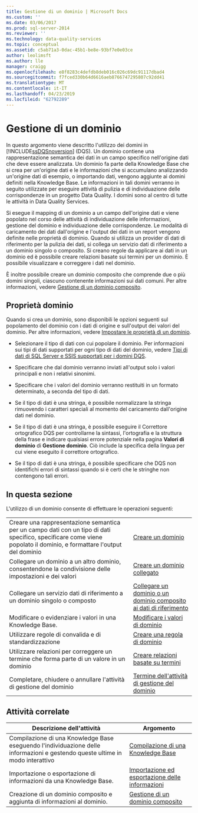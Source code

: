 ```yaml
---
title: Gestione di un dominio | Microsoft Docs
ms.custom: ''
ms.date: 03/06/2017
ms.prod: sql-server-2014
ms.reviewer: ''
ms.technology: data-quality-services
ms.topic: conceptual
ms.assetid: c5ab71a3-0dac-45b1-be8e-93bf7e0e03ce
author: leolimsft
ms.author: lle
manager: craigg
ms.openlocfilehash: e8f8283c4defdb8deb016c026c69dc91117dbad4
ms.sourcegitcommit: f7fced330b64d6616aeb8766747295807c92dd41
ms.translationtype: MT
ms.contentlocale: it-IT
ms.lasthandoff: 04/23/2019
ms.locfileid: "62792289"
---
```

# <a name="managing-a-domain"></a>Gestione di un dominio
  In questo argomento viene descritto l'utilizzo dei domini in [!INCLUDE[ssDQSnoversion](../includes/ssdqsnoversion-md.md)] (DQS). Un dominio contiene una rappresentazione semantica dei dati in un campo specifico nell'origine dati che deve essere analizzata. Un dominio fa parte della Knowledge Base che si crea per un'origine dati e le informazioni che si accumulano analizzando un'origine dati di esempio, o importando dati, vengono aggiunte ai domini definiti nella Knowledge Base. Le informazioni in tali domini verranno in seguito utilizzate per eseguire attività di pulizia e di individuazione delle corrispondenze in un progetto Data Quality. I domini sono al centro di tutte le attività in Data Quality Services.  
  
 Si esegue il mapping di un dominio a un campo dell'origine dati e viene popolato nel corso delle attività di individuazione delle informazioni, gestione del dominio e individuazione delle corrispondenze. Le modalità di caricamento dei dati dall'origine e l'output dei dati in un report vengono definite nelle proprietà di dominio. Quando si utilizza un provider di dati di riferimento per la pulizia dei dati, si collega un servizio dati di riferimento a un dominio singolo o composito. Si creano regole da applicare ai dati in un dominio ed è possibile creare relazioni basate sui termini per un dominio. È possibile visualizzare e correggere i dati nel dominio.  
  
 È inoltre possibile creare un dominio composito che comprende due o più domini singoli, ciascuno contenente informazioni sui dati comuni. Per altre informazioni, vedere [Gestione di un dominio composito](../../2014/data-quality-services/managing-a-composite-domain.md).  
  
## <a name="domain-properties"></a>Proprietà dominio  
 Quando si crea un dominio, sono disponibili le opzioni seguenti sul popolamento del dominio con i dati di origine e sull'output dei valori del dominio. Per altre informazioni, vedere [Impostare le proprietà di un dominio](../../2014/data-quality-services/set-domain-properties.md).  
  
-   Selezionare il tipo di dati con cui popolare il dominio. Per informazioni sui tipi di dati supportati per ogni tipo di dati del dominio, vedere [Tipi di dati di SQL Server e SSIS supportati per i domini DQS](../../2014/data-quality-services/supported-sql-server-and-ssis-data-types-for-dqs-domains.md).  
  
-   Specificare che dal dominio verranno inviati all'output solo i valori principali e non i relativi sinonimi.  
  
-   Specificare che i valori del dominio verranno restituiti in un formato determinato, a seconda del tipo di dati.  
  
-   Se il tipo di dati è una stringa, è possibile normalizzare la stringa rimuovendo i caratteri speciali al momento del caricamento dall'origine dati nel dominio.  
  
-   Se il tipo di dati è una stringa, è possibile eseguire il Correttore ortografico DQS per controllarne la sintassi, l'ortografia e la struttura della frase e indicare qualsiasi errore potenziale nella pagina **Valori di dominio** di **Gestione dominio**. Ciò include la specifica della lingua per cui viene eseguito il correttore ortografico.  
  
-   Se il tipo di dati è una stringa, è possibile specificare che DQS non identifichi errori di sintassi quando si è certi che le stringhe non contengono tali errori.  
  
## <a name="in-this-section"></a>In questa sezione  
 L'utilizzo di un dominio consente di effettuare le operazioni seguenti:  
  
|||  
|-|-|  
|Creare una rappresentazione semantica per un campo dati con un tipo di dati specifico, specificare come viene popolato il dominio, e formattare l'output del dominio|[Creare un dominio](../../2014/data-quality-services/create-a-domain.md)|  
|Collegare un dominio a un altro dominio, consentendone la condivisione delle impostazioni e dei valori|[Creare un dominio collegato](../../2014/data-quality-services/create-a-linked-domain.md)|  
|Collegare un servizio dati di riferimento a un dominio singolo o composto|[Collegare un dominio o un dominio composito ai dati di riferimento](../../2014/data-quality-services/attach-a-domain-or-composite-domain-to-reference-data.md)|  
|Modificare o evidenziare i valori in una Knowledge Base.|[Modificare i valori di dominio](../../2014/data-quality-services/change-domain-values.md)|  
|Utilizzare regole di convalida e di standardizzazione|[Creare una regola di dominio](../../2014/data-quality-services/create-a-domain-rule.md)|  
|Utilizzare relazioni per correggere un termine che forma parte di un valore in un dominio|[Creare relazioni basate su termini](../../2014/data-quality-services/create-term-based-relations.md)|  
|Completare, chiudere o annullare l'attività di gestione del dominio|[Termine dell'attività di gestione del dominio](../../2014/data-quality-services/end-the-domain-management-activity.md)|  
  
## <a name="related-tasks"></a>Attività correlate  
  
|Descrizione dell'attività|Argomento|  
|----------------------|-----------|  
|Compilazione di una Knowledge Base eseguendo l'individuazione delle informazioni e gestendo queste ultime in modo interattivo|[Compilazione di una Knowledge Base](../../2014/data-quality-services/building-a-knowledge-base.md)|  
|Importazione o esportazione di informazioni da una Knowledge Base.|[Importazione ed esportazione delle informazioni](../../2014/data-quality-services/importing-and-exporting-knowledge.md)|  
|Creazione di un dominio composito e aggiunta di informazioni al dominio.|[Gestione di un dominio composito](../../2014/data-quality-services/managing-a-composite-domain.md)|  
  
  
